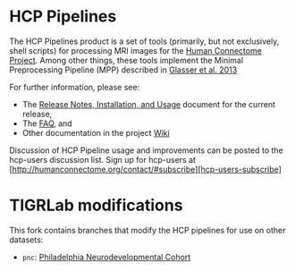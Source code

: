 # HCP Pipelines 

The HCP Pipelines product is a set of tools (primarily, but not exclusively,
shell scripts) for processing MRI images for the [Human Connectome Project][HCP]. 
Among other things, these tools implement the Minimal Preprocessing Pipeline 
(MPP) described in [Glasser et al. 2013][GlasserEtAl]

For further information, please see:

* The [Release Notes, Installation, and Usage][release-install-use] document
  for the current release,
* The [FAQ][FAQ], and
* Other documentation in the project [Wiki][wiki]

Discussion of HCP Pipeline usage and improvements can be posted to the 
hcp-users discussion list. Sign up for hcp-users at 
[http://humanconnectome.org/contact/#subscribe][hcp-users-subscribe]

# TIGRLab modifications

This fork contains branches that modify the HCP pipelines for use on other datasets: 

- `pnc`: [Philadelphia Neurodevelopmental Cohort](http://www.med.upenn.edu/bbl/projects/pnc/PhiladelphiaNeurodevelopmentalCohort.shtml)

<!-- References -->

[HCP]: http://www.humanconnectome.org
[GlasserEtAl]: http://www.ncbi.nlm.nih.gov/pubmed/23668970
[release-install-use]: https://github.com/Washington-University/Pipelines/wiki/v3.4.0-Release-Notes,-Installation,-and-Usage
[FAQ]: https://github.com/Washington-University/Pipelines/wiki/FAQ
[wiki]: https://github.com/Washington-University/Pipelines/wiki
[hcp-users-subscribe]: http://humanconnectome.org/contact/#subscribe
